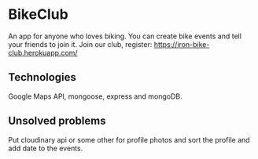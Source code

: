 # BikeClub

An app for anyone who loves biking.
You can create bike events and tell your friends to join it.
Join our club, register:
https://iron-bike-club.herokuapp.com/

## Technologies

Google Maps API, mongoose, express and mongoDB.

## Unsolved problems

Put cloudinary api or some other for profile photos and sort the profile and add date to the events.
